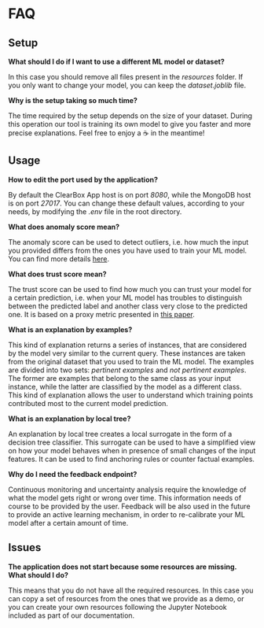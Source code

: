 # FAQ

## Setup

**What should I do if I want to use a different ML model or dataset?**

In this case you should remove all files present in the _resources_ folder. If you only want to change your model, you can keep the _dataset.joblib_ file.

**Why is the setup taking so much time?**

The time required by the setup depends on the size of your dataset. During this operation our tool is training its own model to give you faster and more precise explanations. Feel free to enjoy a ☕️ in the meantime!



## Usage

**How to edit the port used by the application?**

By default the ClearBox App host is on port _8080_, while the MongoDB host is on port _27017_. You can change these default values, according to your needs, by modifying the _.env_ file in the root directory. 

**What does anomaly score mean?**

The anomaly score can be used to detect outliers, i.e. how much the input you provided differs from the ones you have used to train your ML model. You can find more details [here](./api/predictions.md).

**What does trust score mean?**

The trust score can be used to find how much you can trust your model for a certain prediction, i.e. when your ML model has troubles to distinguish between the predicted label and another class very close to the predicted one. It is based on a proxy metric presented in [this paper](https://arxiv.org/abs/1805.11783).


**What is an explanation by examples?**

This kind of explanation returns a series of instances, that are considered by the model very similar to the current query. These instances are taken from the original dataset that you used to train the ML model. The examples are divided into two sets: _pertinent examples_ and _not pertinent examples_. The former are examples that belong to the same class as your input instance, while the latter are classified by the model as a different class. 
This kind of explanation allows the user to understand which training points contributed most to the current model prediction.


**What is an explanation by local tree?**

An explanation by local tree creates a local surrogate in the form of a decision tree classifier. This surrogate can be used to have a simplified view on how your model behaves when in presence of small changes of the input features. It can be used to find anchoring rules or counter factual examples.


**Why do I need the feedback endpoint?**

Continuous monitoring and uncertainty analysis require the knowledge of what the model gets right or wrong over time. This information needs of course to be provided by the user. Feedback will be also used in the future to provide an active learning mechanism, in order to re-calibrate your ML model after a certain amount of time.


## Issues

**The application does not start because some resources are missing. What should I do?**

This means that you do not have all the required resources. In this case you can copy a set of resources from the ones that we provide as a demo, or you can create your own resources following the Jupyter Notebook included as part of our documentation.